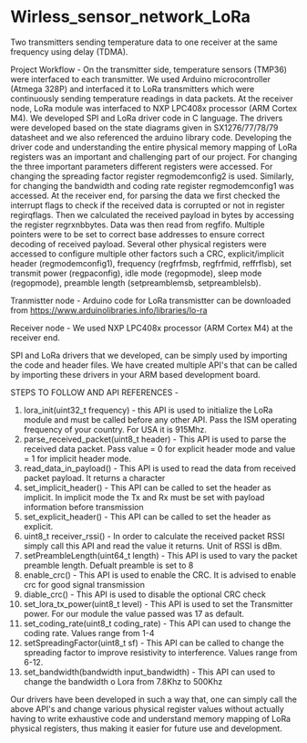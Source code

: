 # Wirless_sensor_network_LoRa

Two transmitters sending temperature data to one receiver at the same frequency using delay (TDMA).

Project Workflow - 
On the transmitter side, temperature sensors (TMP36) were interfaced to each transmitter. We used Arduino microcontroller (Atmega 328P) and interfaced it to LoRa transmitters which were continuously sending temperature readings in data packets. At the receiver node, LoRa module was interfaced to NXP LPC408x processor (ARM Cortex M4). We developed SPI and LoRa driver code in C language. The drivers were developed based on the state diagrams given in SX1276/77/78/79 datasheet and we also referenced the arduino library code. Developing the driver code and understanding the entire physical memory mapping of LoRa registers was an important and challenging part of our project. For changing the three important parameters different registers were accessed. For changing the spreading factor register regmodemconfig2 is used. Similarly, for changing the bandwidth and coding rate register regmodemconfig1 was accessed. At the receiver end, for parsing the data we first checked the interrupt flags to check if the received data is corrupted or not in register regirqflags. Then we calculated the received payload in bytes by accessing the register regrxnbbytes. Data was then read from regfifo. Multiple pointers were to be set to correct base addresses to ensure correct decoding of received payload. Several other physical registers were accessed to configure multiple other factors such a CRC, explicit/implicit header (regmodemconfig1), frequency (regfrfmsb, regfrfmid, reffrflsb), set transmit power (regpaconfig), idle mode (regopmode), sleep mode (regopmode), preamble length (setpreamblemsb, setpreamblelsb). 

Tranmistter node - Arduino code for LoRa transmistter can be downloaded from https://www.arduinolibraries.info/libraries/lo-ra

Receiver node - We used NXP LPC408x processor (ARM Cortex M4) at the receiver end. 

SPI and LoRa drivers that we developed, can be simply used by importing the code and header files.
We have created multiple API's that can be called by importing these drivers in your ARM based development board.

STEPS TO FOLLOW AND API REFERENCES - 

1) lora_init(uint32_t frequency) - this API is used to initialize the LoRa module and must be called before any other API. Pass the ISM operating frequency of your country. For USA it is 915Mhz.
2) parse_received_packet(uint8_t header)  - This API is used to parse the received data packet. Pass value = 0 for explicit header mode and value = 1 for implicit header mode.
3) read_data_in_payload() - This API is used to read the data from received packet payload. It returns a character
4) set_implicit_header() - This API can be called to set the header as implicit. In implicit mode the Tx and Rx must be set with payload information before transmission
5) set_explicit_header() - This API can be called to set the header as explicit.
6) uint8_t receiver_rssi() - In order to calculate the received packet RSSI simply call this API and read the value it returns. Unit of RSSI is dBm.
7) setPreambleLength(uint64_t length) - This API is used to vary the packet preamble length. Defualt preamble is set to 8
8) enable_crc() - This API is used to enable the CRC. It is advised to enable crc for good signal transmission
9) diable_crc() - This API is used to disable the optional CRC check
10) set_lora_tx_power(uint8_t level) - This API is used to set the Transmitter power. For our module the value passed was 17 as default.
11) set_coding_rate(uint8_t coding_rate) - This API can used to change the coding rate. Values range from 1-4
12) setSpreadingFactor(uint8_t sf) - This API can be called to change the spreading factor to improve resistivity to interference. Values range from 6-12.
13) set_bandwidth(bandwidth input_bandwidth) - This API can used to change the bandwidth o Lora from 7.8Khz to 500Khz

Our drivers have been developed in such a way that, one can simply call the above API's and change various physical register values without actually having to write exhaustive code and understand memory mapping of LoRa physical registers, thus making it easier for future use and development.


